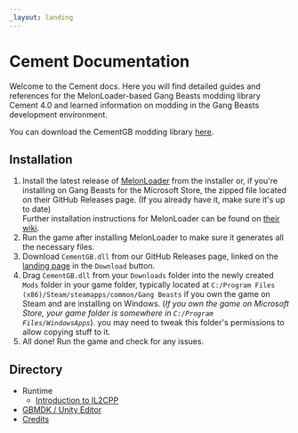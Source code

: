 ```yaml
---
_layout: landing
---
```


# Cement Documentation

Welcome to the Cement docs. Here you will find detailed guides and references for the MelonLoader-based Gang Beasts modding library Cement 4.0 and learned information on modding in the Gang Beasts development environment.

You can download the CementGB modding library [here](../).

## Installation

1. Install the latest release of [MelonLoader](https://github.com/LavaGang/MelonLoader/releases/latest/) from the installer or, if you're installing on Gang Beasts for the Microsoft Store, the zipped file located on their GitHub Releases page. (If you already have it, make sure it's up to date)  
Further installation instructions for MelonLoader can be found on [their wiki](https://melonwiki.xyz/#/).
2. Run the game after installing MelonLoader to make sure it generates all the necessary files.
3. Download `CementGB.dll` from our GitHub Releases page, linked on the [landing page](../) in the `Download` button.
4. Drag `CementGB.dll` from your `Downloads` folder into the newly created `Mods` folder in your game folder, typically located at `C:/Program Files (x86)/Steam/steamapps/common/Gang Beasts` if you own the game on Steam and are installing on Windows. (*If you own the game on Microsoft Store, your game folder is somewhere in `C:/Program Files/WindowsApps`*). you may need to tweak this folder's permissions to allow copying stuff to it.
5. All done! Run the game and check for any issues.

## Directory

- Runtime
  - [Introduction to IL2CPP](guides/introduction-to-il2cpp.md)
- [GBMDK / Unity Editor](guides/gbmdk/gbmdk-index.md)
- [Credits](guides/credits.md)
